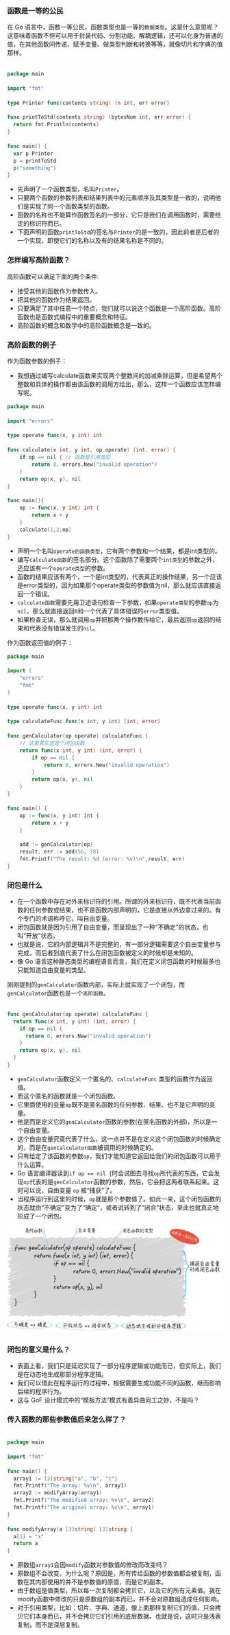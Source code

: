 ### 函数是一等的公民
在 Go 语言中，函数一等公民，函数类型也是一等的`数据类型`。这是什么意思呢？
这意味着函数不但可以用于封装代码、分割功能、解耦逻辑，还可以化身为普通的值，在其他函数间传递、赋予变量、做类型判断和转换等等，就像切片和字典的值那样。
```go

package main

import "fmt"

type Printer func(contents string) (n int, err error)

func printToStd(contents string) (bytesNum int, err error) {
  return fmt.Println(contents)
}

func main() {
  var p Printer
  p = printToStd
  p("something")
}
```
- 先声明了一个函数类型，名叫`Printer`。
- 只要两个函数的参数列表和结果列表中的元素顺序及其类型是一致的，说明他们是实现了同一个函数类型的函数。
- 函数的名称也不能算作函数签名的一部分，它只是我们在调用函数时，需要给定的标识符而已。
- 下面声明的函数`printToStd`的签名与`Printer`的是一致的，因此前者是后者的一个实现，即使它们的名称以及有的结果名称是不同的。

### 怎样编写高阶函数？
高阶函数可以满足下面的两个条件:
- 接受其他的函数作为参数传入。
- 把其他的函数作为结果返回。
- 只要满足了其中任意一个特点，我们就可以说这个函数是一个高阶函数。高阶函数也是函数式编程中的重要概念和特征。
- 高阶函数的概念和数学中的高阶函数概念是一致的。

### 高阶函数的例子
作为函数参数的例子：
- 我想通过编写calculate函数来实现两个整数间的加减乘除运算，但是希望两个整数和具体的操作都由该函数的调用方给出，那么，这样一个函数应该怎样编写呢。

```go
package main

import "errors"

type operate func(x, y int) int

func calculate(x int, y int, op operate) (int, error) {
	if op == nil { // 函数是引用类型
		return 0, errors.New("invalid operation")
	}
	return op(x, y), nil
}

func main(){
	op := func(x, y int) int {
		return x + y
	}
	calculate(1,2,op)
}
```
- 声明一个名叫`operate的函数类型`，它有两个参数和一个结果，都是int类型的。
- 编写`calculate函数`的签名部分。这个函数除了需要两个`int类型`的参数之外，还应该有一个`operate类型`的参数。
- 函数的结果应该有两个，一个是int类型的，代表真正的操作结果，另一个应该是error类型的，因为如果那个operate类型的参数值为nil，那么就应该直接返回一个错误。
- `calculate函数`需要先用卫述语句检查一下参数，如果`operate类型`的参数`op`为`nil`，那么就直接返回`0`和一个代表了具体错误的`error`类型值。
- 如果检查无误，那么就调用`op`并把那两个操作数传给它，最后返回`op`返回的结果和代表没有错误发生的`nil`。

作为函数返回值的例子：

```go
package main

import (
	"errors"
    "fmt"
)

type operate func(x, y int) int

type calculateFunc func(x int, y int) (int, error)

func genCalculator(op operate) calculateFunc {
	// 这里其实还是个闭包函数
	return func(x int, y int) (int, error) {
		if op == nil {
			return 0, errors.New("invalid operation")
		}
		return op(x, y), nil
	}
}

func main() {
	op := func(x, y int) int {
		return x + y
	}
	
	add := genCalculator(op)
	result, err := add(56, 78)
	fmt.Printf("The result: %d (error: %v)\n",result, err)
}

```

### 闭包是什么
- 在一个函数中存在对外来标识符的引用。所谓的外来标识符，既不代表当前函数的任何参数或结果，也不是函数内部声明的，它是直接从外边拿过来的。有个专门的术语称呼它，叫自由变量。
- 闭包函数就是因为引用了自由变量，而呈现出了一种“不确定”的状态，也叫“开放”状态。 
- 也就是说，它的内部逻辑并不是完整的，有一部分逻辑需要这个自由变量参与完成，而后者到底代表了什么在闭包函数被定义的时候却是未知的。
- 像 Go 语言这种静态类型的编程语言而言，我们在定义闭包函数的时候最多也只能知道自由变量的类型。
  
刚刚提到的`genCalculator`函数内部，实际上就实现了一个闭包，而`genCalculator`函数也是一个`高阶函数`。
```go

func genCalculator(op operate) calculateFunc {
  return func(x int, y int) (int, error) {
    if op == nil {
      return 0, errors.New("invalid operation")
    }
    return op(x, y), nil
  }
}
```
- `genCalculator`函数定义一个匿名的、`calculateFunc` 类型的函数作为返回值。
- 而这个匿名的函数就是一个闭包函数。
- 它里面使用的变量`op`既不是匿名函数的任何参数、结果、也不是它声明的变量。
- 他是而是定义它的`genCalculator`函数的参数(在匿名函数的外部)，所以是一个自由变量。
- 这个自由变量究竟代表了什么，这一点并不是在定义这个闭包函数的时候确定的，而是在`genCalculator函数`被调用的时候确定的。
- 只有给定了该函数的参数`op`，我们才能知道它返回给我们的闭包函数可以用于什么运算。
- Go 语言编译器读到`if op == nil {`时会试图去寻找`op`所代表的东西，它会发现`op`代表的是`genCalculator`函数的参数，然后，它会把这两者联系起来。这时可以说，自由变量 `op` 被“捕获”了。
- 当程序运行到这里的时候，`op`就是那个参数值了。如此一来，这个闭包函数的状态就由“不确定”变为了“确定”，或者说转到了“闭合”状态，至此也就真正地形成了一个闭包。

![image](https://github.com/com-wushuang/goBasic/blob/main/image/bibao.webp)

### 闭包的意义是什么？
- 表面上看，我们只是延迟实现了一部分程序逻辑或功能而已，但实际上，我们是在动态地生成那部分程序逻辑。 
- 我们可以借此在程序运行的过程中，根据需要生成功能不同的函数，继而影响后续的程序行为。
- 这与 GoF 设计模式中的“模板方法”模式有着异曲同工之妙，不是吗？

### 传入函数的那些参数值后来怎么样了？
```go

package main

import "fmt"

func main() {
  array1 := [3]string{"a", "b", "c"}
  fmt.Printf("The array: %v\n", array1)
  array2 := modifyArray(array1)
  fmt.Printf("The modified array: %v\n", array2)
  fmt.Printf("The original array: %v\n", array1)
}

func modifyArray(a [3]string) [3]string {
  a[1] = "x"
  return a
}
```
- 原数组`array1`会因`modify`函数对参数值的修改而改变吗？
- 原数组不会改变。为什么呢？原因是，所有传给函数的参数值都会被复制，函数在其内部使用的并不是参数值的原值，而是它的副本。
- 由于数组是值类型，所以每一次复制都会拷贝它，以及它的所有元素值。我在modify函数中修改的只是原数组的副本而已，并不会对原数组造成任何影响。
- 对于引用类型，比如：切片、字典、通道，像上面那样复制它们的值，只会拷贝它们本身而已，并不会拷贝它们引用的底层数据。也就是说，这时只是浅表复制，而不是深层复制。